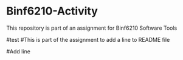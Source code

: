 # Binf6210-Activity
This repository is part of an assignment for Binf6210 Software Tools 

#test
#This is part of the assignment to add a line to README file

#Add line